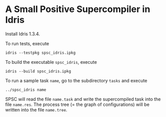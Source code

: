 # A Small Positive Supercompiler in Idris

Install Idris 1.3.4.

To run tests, execute
```
idris --testpkg spsc_idris.ipkg
```

To build the executable `spsc_idris`, execute
```
idris --build spsc_idris.ipkg
```

To run a sample task `name`, go to the subdirectory `tasks` and
execute
```
../spsc_idris name
```

SPSC will read the file `name.task` and write the supercompiled
task into the file `name.res`. The process tree (= the graph of
configurations) will be written into the file `name.tree`.
